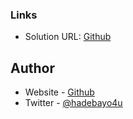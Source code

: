 ### Links

- Solution URL: [Github](https://github.com/Yusfuldev/mlc-landing-page)

## Author

- Website - [Github](https://www.github.com/yusfuldev)
- Twitter - [@hadebayo4u](https://www.twitter.com/hadebayo4u)

